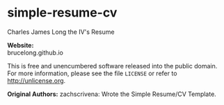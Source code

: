 # simple-resume-cv

Charles James Long the IV's Resume 

**Website:**<br>
brucelong.github.io

This is free and unencumbered software released into the public domain.
For more information, please see the file `LICENSE` or refer to <http://unlicense.org>.

**Original Authors:**
zachscrivena: Wrote the Simple Resume/CV Template. 